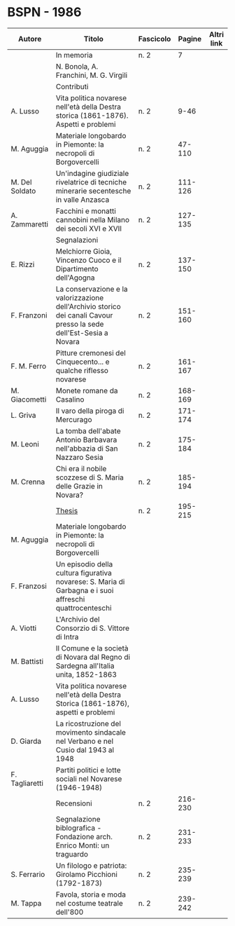 # BSPN - 1986

| Autore         | Titolo                                                                                                              | Fascicolo | Pagine  | Altri link |
|----------------|---------------------------------------------------------------------------------------------------------------------|-----------|---------|------------|
|                | In memoria                                                                                                          | n. 2      | 7       |            |
|                | N. Bonola, A. Franchini, M. G. Virgili                                                                              |           |         |            |
|                | Contributi                                                                                                          |           |         |            |
| A. Lusso       | Vita politica novarese nell'età della Destra storica (1861-1876). Aspetti e problemi                                | n. 2      | 9-46    |            |
| M. Aguggia     | Materiale longobardo in Piemonte: la necropoli di Borgovercelli                                                     | n. 2      | 47-110  |            |
| M. Del Soldato | Un'indagine giudiziale rivelatrice di tecniche minerarie secentesche in valle Anzasca                               | n. 2      | 111-126 |            |
| A. Zammaretti  | Facchini e monatti cannobini nella Milano dei secoli XVI e XVII                                                     | n. 2      | 127-135 |            |
|                | Segnalazioni                                                                                                        |           |         |            |
| E. Rizzi       | Melchiorre Gioia, Vincenzo Cuoco e il Dipartimento dell'Agogna                                                      | n. 2      | 137-150 |            |
| F. Franzoni    | La conservazione e la valorizzazione dell'Archivio storico dei canali Cavour presso la sede dell'Est-Sesia a Novara | n. 2      | 151-160 |            |
| F. M. Ferro    | Pitture cremonesi del Cinquecento... e qualche riflesso novarese                                                    | n. 2      | 161-167 |            |
| M. Giacometti  | Monete romane da Casalino                                                                                           | n. 2      | 168-169 |            |
| L. Griva       | Il varo della piroga di Mercurago                                                                                   | n. 2      | 171-174 |            |
| M. Leoni       | La tomba dell'abate Antonio Barbavara nell'abbazia di San Nazzaro Sesia                                             | n. 2      | 175-184 |            |
| M. Crenna      | Chi era il nobile scozzese di S. Maria delle Grazie in Novara?                                                      | n. 2      | 185-194 |            |
|                | [Thesis](http://www.ssno.it/BSPNo/bspn_thesis.html#1986)                                                            | n. 2      | 195-215 |            |
| M. Aguggia     | Materiale longobardo in Piemonte: la necropoli di Borgovercelli                                                     |           |         |            |
| F. Franzosi    | Un episodio della cultura figurativa novarese: S. Maria di Garbagna e i suoi affreschi quattrocenteschi             |           |         |            |
| A. Viotti      | L'Archivio del Consorzio di S. Vittore di Intra                                                                     |           |         |            |
| M. Battisti    | Il Comune e la società di Novara dal Regno di Sardegna all'Italia unita, 1852-1863                                  |           |         |            |
| A. Lusso       | Vita politica novarese nell'età della Destra Storica (1861-1876), aspetti e problemi                                |           |         |            |
| D. Giarda      | La ricostruzione del movimento sindacale nel Verbano e nel Cusio dal 1943 al 1948                                   |           |         |            |
| F. Tagliaretti | Partiti politici e lotte sociali nel Novarese (1946-1948)                                                           |           |         |            |
|                | Recensioni                                                                                                          | n. 2      | 216-230 |            |
|                | Segnalazione biblografica - Fondazione arch. Enrico Monti: un traguardo                                             | n. 2      | 231-233 |            |
| S. Ferrario    | Un filologo e patriota: Girolamo Picchioni (1792-1873)                                                              | n. 2      | 235-239 |            |
| M. Tappa       | Favola, storia e moda nel costume teatrale dell'800                                                                 | n. 2      | 239-242 |            |
